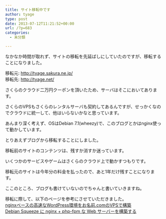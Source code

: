 ```yaml
---
title: サイト移転中です
author: tyage
type: post
date: 2013-07-12T11:21:52+00:00
url: /?p=683
categories:
  - 未分類

---
```

<p>なかなか時間が取れず、サイトの移転を先延ばしにしていたのですが、移転することになりました。</p>
<p>移転元: <a href="http://tyage.sakura.ne.jp/" title="http://tyage.sakura.ne.jp/">http://tyage.sakura.ne.jp/</a><br />
移転先: <a href="http://tyage.net/" title="http://tyage.net/">http://tyage.net/</a></p>
<p>さくらのクラウド二万円クーポンを頂いたため、サーバはそこにおいてあります。</p>
<p>さくらのVPSもさくらのレンタルサーバも契約してあるんですが、せっかくなのでクラウドに統一して、他はいらないかなと思っています。</p>
<p>あんまり深く考えず、OSはDebian 7.1(wheezy)で、このブログとかはnginx使って動かしています。</p>
<p>とりあえずブログから移転することにしました。</p>
<p>移転前のサイトのコンテンツは、残すか消すか迷っています。</p>
<p>いくつかのサービスやゲームはさくらのクラウド上で動かすつもりです。</p>
<p>移転元のサイトは今年分の料金を払ったので、あと1年だけ残すことになります。</p>
<p>ここのところ、ブログも書けていないのでちゃんと書いていきますね。</p>
<p>移転に際して、以下のページを参考にさせていただきました。<br />
<a href="http://sourceforge.jp/magazine/12/09/12/0517235">nginxベースの高速なWordPress環境をお名前.comのVPSで構築</a><br />
<a href="http://hima-j.in/linux/debian-squeeze-nginx-php-fpm-web-server/">Debian Squeeze に nginx + php-fpm な Web サーバーを構築する</a></p>
